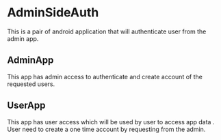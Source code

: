 # AdminSideAuth
This is a pair of android application that will authenticate user from the admin app.

## AdminApp
This app has admin access to authenticate and create account of the requested users.

## UserApp
This app has user access which will be used by user to access app data . 
User need to create a one time account by requesting from the admin.
